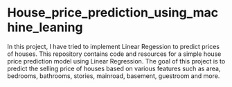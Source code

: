# House_price_prediction_using_machine_leaning
In this project, I have tried to implement Linear Regession to predict prices of houses. 
This repository contains code and resources for a simple house price prediction model using Linear Regression. 
The goal of this project is to predict the selling price of houses based on various features such as area, bedrooms, bathrooms, stories, mainroad, basement, guestroom and more.
